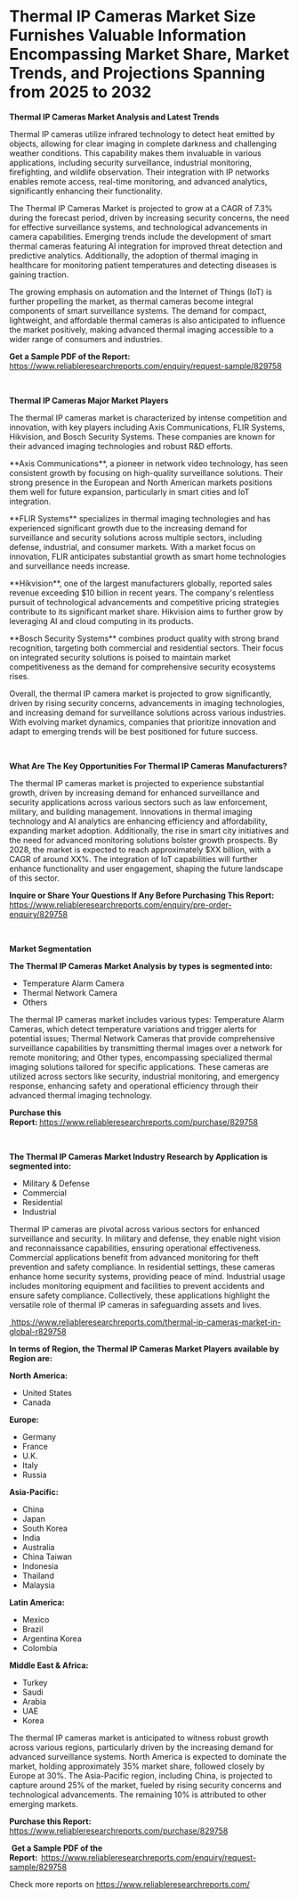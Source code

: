 <p><h1>Thermal IP Cameras Market Size Furnishes Valuable Information Encompassing Market Share, Market Trends, and Projections Spanning from 2025 to 2032</h1></p><p><strong>Thermal IP Cameras Market Analysis and Latest Trends</strong></p>
<p><p>Thermal IP cameras utilize infrared technology to detect heat emitted by objects, allowing for clear imaging in complete darkness and challenging weather conditions. This capability makes them invaluable in various applications, including security surveillance, industrial monitoring, firefighting, and wildlife observation. Their integration with IP networks enables remote access, real-time monitoring, and advanced analytics, significantly enhancing their functionality.</p><p>The Thermal IP Cameras Market is projected to grow at a CAGR of 7.3% during the forecast period, driven by increasing security concerns, the need for effective surveillance systems, and technological advancements in camera capabilities. Emerging trends include the development of smart thermal cameras featuring AI integration for improved threat detection and predictive analytics. Additionally, the adoption of thermal imaging in healthcare for monitoring patient temperatures and detecting diseases is gaining traction.</p><p>The growing emphasis on automation and the Internet of Things (IoT) is further propelling the market, as thermal cameras become integral components of smart surveillance systems. The demand for compact, lightweight, and affordable thermal cameras is also anticipated to influence the market positively, making advanced thermal imaging accessible to a wider range of consumers and industries.</p></p>
<p><strong>Get a Sample PDF of the Report:&nbsp;</strong> <a href="https://www.reliableresearchreports.com/enquiry/request-sample/829758?utm_campaign=2327&utm_medium=2&utm_source=Github&utm_content=ia&utm_term=18022025&utm_id=thermal-ip-cameras">https://www.reliableresearchreports.com/enquiry/request-sample/829758</a></p>
<p>&nbsp;</p>
<p><strong>Thermal IP Cameras Major Market Players</strong></p>
<p><p>The thermal IP cameras market is characterized by intense competition and innovation, with key players including Axis Communications, FLIR Systems, Hikvision, and Bosch Security Systems. These companies are known for their advanced imaging technologies and robust R&D efforts.</p><p>**Axis Communications**, a pioneer in network video technology, has seen consistent growth by focusing on high-quality surveillance solutions. Their strong presence in the European and North American markets positions them well for future expansion, particularly in smart cities and IoT integration.</p><p>**FLIR Systems** specializes in thermal imaging technologies and has experienced significant growth due to the increasing demand for surveillance and security solutions across multiple sectors, including defense, industrial, and consumer markets. With a market focus on innovation, FLIR anticipates substantial growth as smart home technologies and surveillance needs increase.</p><p>**Hikvision**, one of the largest manufacturers globally, reported sales revenue exceeding $10 billion in recent years. The company's relentless pursuit of technological advancements and competitive pricing strategies contribute to its significant market share. Hikvision aims to further grow by leveraging AI and cloud computing in its products.</p><p>**Bosch Security Systems** combines product quality with strong brand recognition, targeting both commercial and residential sectors. Their focus on integrated security solutions is poised to maintain market competitiveness as the demand for comprehensive security ecosystems rises.</p><p>Overall, the thermal IP camera market is projected to grow significantly, driven by rising security concerns, advancements in imaging technologies, and increasing demand for surveillance solutions across various industries. With evolving market dynamics, companies that prioritize innovation and adapt to emerging trends will be best positioned for future success.</p></p>
<p>&nbsp;</p>
<p><strong>What Are The Key Opportunities For Thermal IP Cameras Manufacturers?</strong></p>
<p><p>The thermal IP cameras market is projected to experience substantial growth, driven by increasing demand for enhanced surveillance and security applications across various sectors such as law enforcement, military, and building management. Innovations in thermal imaging technology and AI analytics are enhancing efficiency and affordability, expanding market adoption. Additionally, the rise in smart city initiatives and the need for advanced monitoring solutions bolster growth prospects. By 2028, the market is expected to reach approximately $XX billion, with a CAGR of around XX%. The integration of IoT capabilities will further enhance functionality and user engagement, shaping the future landscape of this sector.</p></p>
<p><strong>Inquire or Share Your Questions If Any Before Purchasing This Report:</strong> <a href="https://www.reliableresearchreports.com/enquiry/pre-order-enquiry/829758?utm_campaign=2327&utm_medium=2&utm_source=Github&utm_content=ia&utm_term=18022025&utm_id=thermal-ip-cameras">https://www.reliableresearchreports.com/enquiry/pre-order-enquiry/829758</a></p>
<p>&nbsp;</p>
<p><strong>Market Segmentation</strong></p>
<p><strong>The Thermal IP Cameras Market Analysis by types is segmented into:</strong></p>
<p><ul><li>Temperature Alarm Camera</li><li>Thermal Network Camera</li><li>Others</li></ul></p>
<p><p>The thermal IP cameras market includes various types: Temperature Alarm Cameras, which detect temperature variations and trigger alerts for potential issues; Thermal Network Cameras that provide comprehensive surveillance capabilities by transmitting thermal images over a network for remote monitoring; and Other types, encompassing specialized thermal imaging solutions tailored for specific applications. These cameras are utilized across sectors like security, industrial monitoring, and emergency response, enhancing safety and operational efficiency through their advanced thermal imaging technology.</p></p>
<p><strong>Purchase this Report:&nbsp;</strong><a href="https://www.reliableresearchreports.com/purchase/829758?utm_campaign=2327&utm_medium=2&utm_source=Github&utm_content=ia&utm_term=18022025&utm_id=thermal-ip-cameras">https://www.reliableresearchreports.com/purchase/829758</a></p>
<p>&nbsp;</p>
<p><strong>The Thermal IP Cameras Market Industry Research by Application is segmented into:</strong></p>
<p><ul><li>Military & Defense</li><li>Commercial</li><li>Residential</li><li>Industrial</li></ul></p>
<p><p>Thermal IP cameras are pivotal across various sectors for enhanced surveillance and security. In military and defense, they enable night vision and reconnaissance capabilities, ensuring operational effectiveness. Commercial applications benefit from advanced monitoring for theft prevention and safety compliance. In residential settings, these cameras enhance home security systems, providing peace of mind. Industrial usage includes monitoring equipment and facilities to prevent accidents and ensure safety compliance. Collectively, these applications highlight the versatile role of thermal IP cameras in safeguarding assets and lives.</p></p>
<p><a href="https://www.reliableresearchreports.com/thermal-ip-cameras-market-in-global-r829758?utm_campaign=2327&utm_medium=2&utm_source=Github&utm_content=ia&utm_term=18022025&utm_id=thermal-ip-cameras">&nbsp;https://www.reliableresearchreports.com/thermal-ip-cameras-market-in-global-r829758</a></p>
<p><strong>In terms of Region, the Thermal IP Cameras Market Players available by Region are:</strong></p>
<p>
    <p> <strong> North America: </strong>
        <ul>
            <li>United States</li>
            <li>Canada</li>
        </ul>
        </p> 
    <p> <strong> Europe: </strong>
        <ul>
            <li>Germany</li>
            <li>France</li>
            <li>U.K.</li>
            <li>Italy</li>
            <li>Russia</li>
        </ul>
        </p> 
    <p> <strong> Asia-Pacific: </strong>
        <ul>
            <li>China</li>
            <li>Japan</li>
            <li>South Korea</li>
            <li>India</li>
            <li>Australia</li>
            <li>China Taiwan</li>
            <li>Indonesia</li>
            <li>Thailand</li>
            <li>Malaysia</li>
        </ul>
        </p> 
    <p> <strong> Latin America: </strong>
        <ul>
            <li>Mexico</li>
            <li>Brazil</li>
            <li>Argentina Korea</li>
            <li>Colombia</li>
        </ul>
        </p> 
    <p> <strong> Middle East & Africa: </strong>
        <ul>
            <li>Turkey</li>
            <li>Saudi</li>
            <li>Arabia</li>
            <li>UAE</li>
            <li>Korea</li>
        </ul>
    </p>
    </p>
<p><p>The thermal IP cameras market is anticipated to witness robust growth across various regions, particularly driven by the increasing demand for advanced surveillance systems. North America is expected to dominate the market, holding approximately 35% market share, followed closely by Europe at 30%. The Asia-Pacific region, including China, is projected to capture around 25% of the market, fueled by rising security concerns and technological advancements. The remaining 10% is attributed to other emerging markets.</p></p>
<p><strong>Purchase this Report: </strong><a href="https://www.reliableresearchreports.com/purchase/829758?utm_campaign=2327&utm_medium=2&utm_source=Github&utm_content=ia&utm_term=18022025&utm_id=thermal-ip-cameras">https://www.reliableresearchreports.com/purchase/829758</a></p>
<p>&nbsp;<strong>Get a Sample PDF of the Report:&nbsp;&nbsp;</strong><a href="https://www.reliableresearchreports.com/enquiry/request-sample/829758?utm_campaign=2327&utm_medium=2&utm_source=Github&utm_content=ia&utm_term=18022025&utm_id=thermal-ip-cameras">https://www.reliableresearchreports.com/enquiry/request-sample/829758</a></p>
<p><strong></strong></p>
<p>Check more reports on <a href="https://www.reliableresearchreports.com/?utm_campaign=2327&utm_medium=2&utm_source=Github&utm_content=ia&utm_term=18022025&utm_id=thermal-ip-cameras">https://www.reliableresearchreports.com/</a></p>